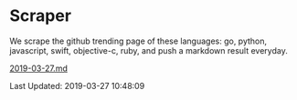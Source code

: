 # Scraper

We scrape the github trending page of these languages: go, python, javascript, swift, objective-c, ruby, and push a markdown result everyday.

[2019-03-27.md](https://github.com/henson/Scraper/blob/master/2019-03-27.md)

Last Updated: 2019-03-27 10:48:09